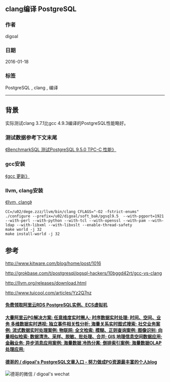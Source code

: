## clang编译 PostgreSQL  
                                                                                                                                                             
### 作者                                                                                                                                                             
digoal                                                                                                                                                             
                                                                                                                                                             
### 日期                                                                                                                                                             
2016-01-18                                                                                                                                                         
                                                                                                                                                             
### 标签                                                                                                                                                             
PostgreSQL , clang , 编译    
                                                                                                                                                             
----                                                                                                                                                             
                                                                                                                                                             
## 背景                                                 
实际测试clang 3.7.1比gcc 4.9.3编译的PostgreSQL性能略好。  
  
### 测试数据参考下文末尾  
  
[《BenchmarkSQL 测试PostgreSQL 9.5.0 TPC-C 性能》](../201601/20160109_01.md)    
  
### gcc安装  
  
[《gcc 更新》](../201601/20160113_02.md)    
  
### llvm, clang安装  
  
[《llvm, clang》](../201601/20160115_01.md)    
  
```  
CC=/u02/dege.zzz/llvm/bin/clang CFLAGS="-O2 -fstrict-enums" ./configure --prefix=/u02/digoal/soft_bak/pgsql9.5  --with-pgport=1921 --with-perl --with-python --with-tcl --with-openssl --with-pam --with-ldap --with-libxml --with-libxslt --enable-thread-safety  
make world -j 32  
make install-world -j 32  
```  
  
## 参考  
http://www.kitware.com/blog/home/post/1016  
  
http://grokbase.com/t/postgresql/pgsql-hackers/10bggd42rt/gcc-vs-clang  
  
http://llvm.org/releases/download.html  
  
http://www.tuicool.com/articles/Yz2Q7nz  
  
  
  
  
  
  
  
  
  
  
  
  
  
  
  
  
  
  
  
  
  
  
  
  
  
  
  
  
  
  
  
  
  
  
  
  
  
#### [免费领取阿里云RDS PostgreSQL实例、ECS虚拟机](https://www.aliyun.com/database/postgresqlactivity "57258f76c37864c6e6d23383d05714ea")
  
  
#### [大量阿里云PG解决方案: 任意维度实时圈人; 时序数据实时处理; 时间、空间、业务 多维数据实时透视; 独立事件相关性分析; 海量关系实时图式搜索; 社交业务案例; 流式数据实时处理案例; 物联网; 全文检索; 模糊、正则查询案例; 图像识别; 向量相似检索; 数据清洗、采样、脱敏、批处理、合并; GIS 地理信息空间数据应用; 金融业务; 异步消息应用案例; 海量数据 冷热分离; 倒排索引案例; 海量数据OLAP处理应用;](https://yq.aliyun.com/topic/118 "40cff096e9ed7122c512b35d8561d9c8")
  
  
#### [德哥的 / digoal's PostgreSQL文章入口 - 努力做成PG资源最丰富的个人blog](https://github.com/digoal/blog/blob/master/README.md "22709685feb7cab07d30f30387f0a9ae")
  
  
![德哥的微信 / digoal's wechat](../pic/digoal_weixin.jpg "f7ad92eeba24523fd47a6e1a0e691b59")
  
